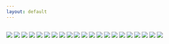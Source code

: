 ```yaml
---
layout: default
---
```


<br>

<img class="profile-picture" src="kentucky_farm.jpg">



<img class="profile-picture" src="boston.jpg">



<img class="profile-picture" src="building_and_windows.jpg">



<img class="profile-picture" src="california.jpg">



<img class="profile-picture" src="womens_march_posters.jpg">



<img class="profile-picture" src="winter_ice.jpg">



<img class="profile-picture" src="dc.jpg">



<img class="profile-picture" src="door.jpg">



<img class="profile-picture" src="kentucky_landscape.jpg">



<img class="profile-picture" src="white_house_winter.jpg">



<img class="profile-picture" src="christmas.jpg">



<img class="profile-picture" src="dc_rooftop_expanded.jpg">



<img class="profile-picture" src="kentucky_path.jpg">



<img class="profile-picture" src="academy.jpg">



<img class="profile-picture" src="washington_dc.jpg">



<img class="profile-picture" src="redwood_trees.jpg">



<img class="profile-picture" src="kentucky_truck.jpg">



<img class="profile-picture" src="womens_march.jpg">



<img class="profile-picture" src="georgetown_christmas.jpg">



<img class="profile-picture" src="red_door.jpg">



<img class="profile-picture" src="bookbag.jpg">




<b>





